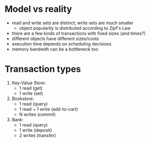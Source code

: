 # Model vs reality
- read and write sets are distinct; write sets are much smaller
  - object popularity is distributed according to Zipf's Law
- there are a few kinds of transactions with fixed sizes (and times?)
- different objects have different sizes/costs
- execution time depends on scheduling decisions 
- memory bandwith can be a bottleneck too

# Transaction types
1. Key-Value Store:
   - 1 read (get)
   - 1 write (set)
1. Bookstore:
   - 1 read (query)
   - 1 read + 1 write (add-to-cart)
   - N writes (commit)
1. Bank:
   - 1 read (query)
   - 1 write (deposit)
   - 2 writes (transfer)
